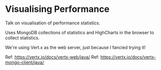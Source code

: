 # Visualising Performance
Talk on visualisation of performance statistics.

Uses MongoDB collections of statistics and HighCharts in the browser to collect statistics.

We're using Vert.x as the web server, just because I fancied trying it!

Ref: https://vertx.io/docs/vertx-web/java/
Ref: https://vertx.io/docs/vertx-mongo-client/java/


